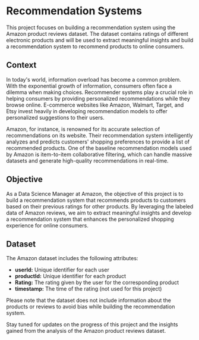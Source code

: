 # Recommendation Systems

This project focuses on building a recommendation system using the Amazon product reviews dataset. The dataset contains ratings of different electronic products and will be used to extract meaningful insights and build a recommendation system to recommend products to online consumers.

## Context

In today's world, information overload has become a common problem. With the exponential growth of information, consumers often face a dilemma when making choices. Recommender systems play a crucial role in helping consumers by providing personalized recommendations while they browse online. E-commerce websites like Amazon, Walmart, Target, and Etsy invest heavily in developing recommendation models to offer personalized suggestions to their users.

Amazon, for instance, is renowned for its accurate selection of recommendations on its website. Their recommendation system intelligently analyzes and predicts customers' shopping preferences to provide a list of recommended products. One of the baseline recommendation models used by Amazon is item-to-item collaborative filtering, which can handle massive datasets and generate high-quality recommendations in real-time.

## Objective

As a Data Science Manager at Amazon, the objective of this project is to build a recommendation system that recommends products to customers based on their previous ratings for other products. By leveraging the labeled data of Amazon reviews, we aim to extract meaningful insights and develop a recommendation system that enhances the personalized shopping experience for online consumers.

## Dataset

The Amazon dataset includes the following attributes:

- **userId:** Unique identifier for each user
- **productId:** Unique identifier for each product
- **Rating:** The rating given by the user for the corresponding product
- **timestamp:** The time of the rating (not used for this project)

Please note that the dataset does not include information about the products or reviews to avoid bias while building the recommendation system.

Stay tuned for updates on the progress of this project and the insights gained from the analysis of the Amazon product reviews dataset.
